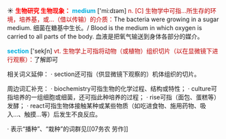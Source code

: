 ☀ <font color="red">**生物研究 生物现象：**</font>
<font color="sky blue">**medium**</font> ['mi:dɪəm] 
<font color="#c00000">n. [C] 生物学中可指…所生存的环境，培养基，或…（借以传输）的介质：</font>The bacteria were growing in a sugar medium. 细菌在糖基中生长。/ Blood is the medium in which oxygen is carried to all parts of the body. 血液是把氧气输送到身体各部分的媒介。

<font color="sky blue">**section**</font> ['sekʃn] 
<font color="#c00000">vt. 生物学上可指将动物（或植物）组织切片（以在显微镜下进行观察）：</font>了解即可

相关词义延伸：
· section还可指（供显微镜下观察的）机体组织的切片。

周边词汇补充：
· biochemistry可指生物的化学过程、结构或特性；
· culture可指培养的一组细胞或细菌，还可指此种培养的过程；
· rise可指（面包、蛋糕等）发酵；
· react可指生物体接触某种或某些物质（如吃进食物、施用药物、吸入…、触摸…等）后发生不良反应。

· 表示“播种”、“栽种”的词群见[[07务农 劳作]]
